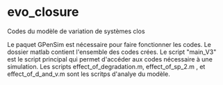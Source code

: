 # evo_closure
Codes du modèle de variation de systèmes clos

Le paquet GPenSim est nécessaire pour faire fonctionner les codes. Le dossier matlab contient l'ensemble des codes crées.
Le script "main_V3" est le script principal qui permet d'accéder aux codes nécessaire à une simulation.
Les scripts effect_of_degradation.m, effect_of_sp_2.m , et effect_of_d_and_v.m sont les scritps d'analye du modèle.
